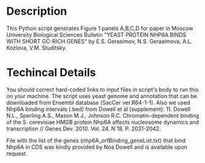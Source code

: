 # Description

This Python script generates Figure 1 panels A,B,C,D
for paper in Moscow University Biological Sciences Bulletin
"YEAST PROTEIN NHP6A BINDS WITH SHORT GC-RICH GENES" by
E.S. Gerasimov, N.S. Gerasimova, A.L. Kozlova, V.M. Studitsky.


# Techincal Details

You should correct hard-coded links to input files in
script's body to run this on your machine. The script uses
yeast genome and annotation that can be downloaded from 
Ensembl database (SacCer ver.R64-1-1). Also we used Nhp6A
binding intervals (.bed) from Dowell et al (supplement):
11.	Dowell N.L., Sperling A.S., Mason M.J., Johnson R.C. 
Chromatin-dependent binding of the S. cerevisiae HMGB protein 
Nhp6A affects nucleosome dynamics and transcription // 
Genes Dev. 2010. Vol. 24. N 18. P. 2031-2042.

File with the list of the genes (nhp6A_orfBinding_geneList.txt) 
that bind Nhp6A in CDS was kindly provided by Noa Dowell and is
available upon request. 
